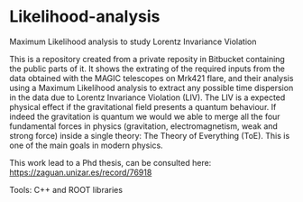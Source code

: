# Likelihood-analysis
Maximum Likelihood analysis to study Lorentz Invariance Violation

This is a repository created from a private reposity in Bitbucket containing the public parts of it.
It shows the extrating of the required inputs from the data obtained with the MAGIC telescopes on Mrk421 flare, and their analysis using a Maximum Likelihood analysis to extract any possible time dispersion in the data due to Lorentz Invariance Violation (LIV). The LIV is a expected physical effect if the gravitational field presents a quantum behaviour. If indeed the gravitation is quantum we would we able to merge all the four fundamental forces in physics (gravitation, electromagnetism, weak and strong force) inside a single theory: The Theory of Everything (ToE). This is one of the main goals in modern physics.

This work lead to a Phd thesis, can be consulted here: https://zaguan.unizar.es/record/76918

Tools: C++ and ROOT libraries
